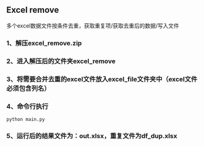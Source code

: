 ## Excel remove

多个excel数据文件按条件去重，获取重复项/获取去重后的数据/写入文件

### 1、解压excel_remove.zip

### 2、进入解压后的文件夹excel_remove

### 3、将需要合并去重的excel文件放入excel_file文件夹中（excel文件必须包含列名）

### 4、命令行执行 

 `python main.py`



### 5、运行后的结果文件为：out.xlsx，重复文件为df_dup.xlsx
